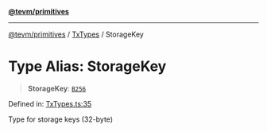 [**@tevm/primitives**](../../../README.md)

***

[@tevm/primitives](../../../globals.md) / [TxTypes](../README.md) / StorageKey

# Type Alias: StorageKey

> **StorageKey**: [`B256`](../../B256/type-aliases/B256.md)

Defined in: [TxTypes.ts:35](https://github.com/evmts/tevm-monorepo/blob/main/packages/primitives/src/TxTypes.ts#L35)

Type for storage keys (32-byte)
